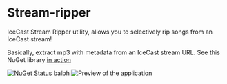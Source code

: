 # Stream-ripper

IceCast Stream Ripper utility, allows you to selectively rip songs from an IceCast stream!

Basically, extract mp3 with metadata from an IceCast stream URL. See this NuGet library [in action](https://stream-subscription-ui.herokuapp.com/#/about)

[![NuGet Status](https://img.shields.io/nuget/v/StreamRipper.svg)](https://www.nuget.org/packages/StreamRipper/)
balbh
![Preview of the application](https://i.imgur.com/nQEVSyZ.png)
